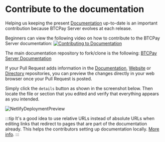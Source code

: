 # Contribute to the documentation

Helping us keeping the present [Documentation](https://github.com/btcpayserver/btcpayserver-doc) up-to-date is an important contribution because BTCPay Server evolves at each release.

Beginners can view the following video on how to contribute to the BTCPay Server documentation:
[![Contributing to Documentation](https://img.youtube.com/vi/bSDROcdSSWw/mqdefault.jpg)](https://www.youtube.com/watch?v=bSDROcdSSWw "How to contribute to BTCPay Server documentation")

The main documentation repository to fork/clone is the following: [BTCPay Server Documentation](https://github.com/btcpayserver/btcpayserver-doc)

If your Pull Request adds information in the [Documentation](https://github.com/btcpayserver/btcpayserver-doc/), [Website](https://github.com/btcpayserver/btcpayserver.org/) or [Directory](https://github.com/btcpayserver/directory.btcpayserver.org/) repositories, you can preview the changes directly in your web browser once your Pull Request is posted.

Simply click the `details` button as shown in the screenshot below. Then locate the file or section that you edited and verify that everything appears as you intended.

![NetlifyDeploymentPreview](../img/Contribute/Netlify_preview.png)

:::tip
It's a good idea to use relative URLs instead of absolute URLs when editing links that redirect to pages that are part of the documentation already.
This helps the contributors setting up documentation locally.
[More info](https://v1.vuepress.vuejs.org/guide/markdown.html#internal-links/).
:::
